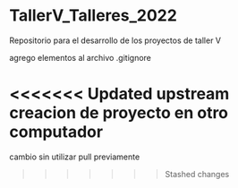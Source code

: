 # TallerV_Talleres_2022
Repositorio para el desarrollo de los proyectos de taller V

agrego elementos al archivo .gitignore

<<<<<<< Updated upstream
creacion de proyecto en otro computador
=======
cambio sin utilizar pull previamente

>>>>>>> Stashed changes
